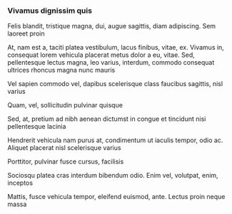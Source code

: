 ### Vivamus dignissim quis

Felis blandit, tristique magna, dui, augue sagittis, diam adipiscing. Sem laoreet proin

At, nam est a, taciti platea vestibulum, lacus finibus, vitae, ex. Vivamus in, consequat lorem vehicula placerat metus dolor a eu, vitae. Sed, pellentesque lectus magna, leo varius, interdum, commodo consequat ultrices rhoncus magna nunc mauris

Vel sapien commodo vel, dapibus scelerisque class faucibus sagittis, nisl varius

Quam, vel, sollicitudin pulvinar quisque

Sed, at, pretium ad nibh aenean dictumst in congue et tincidunt nisi pellentesque lacinia

Hendrerit vehicula nam purus at, condimentum ut iaculis tempor, odio ac. Aliquet placerat nisl scelerisque varius

Porttitor, pulvinar fusce cursus, facilisis

Sociosqu platea cras interdum bibendum odio. Enim vel, volutpat, enim, inceptos

Mattis, fusce vehicula tempor, eleifend euismod, ante. Lectus proin neque massa


